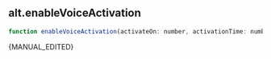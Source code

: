 ## alt.enableVoiceActivation

```js
function enableVoiceActivation(activateOn: number, activationTime: number);
```

{MANUAL_EDITED}